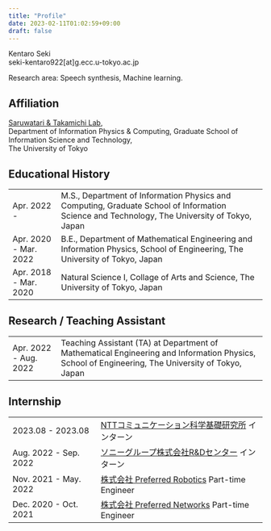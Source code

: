 ```yaml
---
title: "Profile"
date: 2023-02-11T01:02:59+09:00
draft: false
---
```


Kentaro Seki\
seki-kentaro922[at]g.ecc.u-tokyo.ac.jp

Research area: Speech synthesis, Machine learning.

## Affiliation

[Saruwatari & Takamichi Lab](https://www.sp.ipc.i.u-tokyo.ac.jp/index-en),  
Department of Information Physics & Computing,
Graduate School of Information Science and Technology,  
The University of Tokyo

## Educational History

|                       |                                                                                                                                              |
| :-------------------- | :------------------------------------------------------------------------------------------------------------------------------------------- |
| Apr. 2022 -           | M.S., Department of Information Physics and Computing, Graduate School of Information Science and Technology, The University of Tokyo, Japan |
| Apr. 2020 - Mar. 2022 | B.E., Department of Mathematical Engineering and Information Physics, School of Engineering, The University of Tokyo, Japan                  |
| Apr. 2018 - Mar. 2020 | Natural Science I, Collage of Arts and Science, The University of Tokyo, Japan                                                               |

## Research / Teaching Assistant

|                   |                                                               |
| :---------------- | :------------------------------------------------------------ |
| Apr. 2022 - Aug. 2022 | Teaching Assistant (TA) at Department of Mathematical Engineering and Information Physics, School of Engineering, The University of Tokyo, Japan |

## Internship

|                   |                                                                                            |
| :---------------- | :----------------------------------------------------------------------------------------- |
| 2023.08 - 2023.08 | [NTTコミュニケーション科学基礎研究所](https://www.rd.ntt/cs/) インターン                   |
| Aug. 2022 - Sep. 2022 | [ソニーグループ株式会社R&Dセンター](https://www.sony.com/ja/SonyInfo/research/) インターン |
| Nov. 2021 - May. 2022 | [株式会社 Preferred Robotics](https://www.pfrobotics.jp/) Part-time Engineer                |
| Dec. 2020 - Oct. 2021 | [株式会社 Preferred Networks](https://www.preferred.jp/ja/) Part-time Engineer             |

